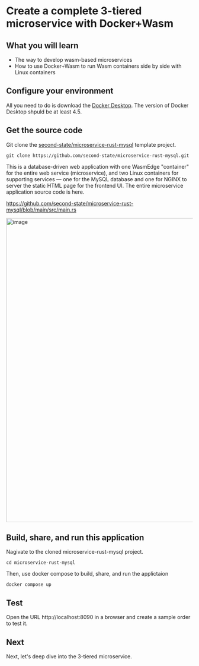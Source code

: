 # Create a complete 3-tiered microservice with Docker+Wasm

## What you will learn

* The way to develop wasm-based microservices
* How to use Docker+Wasm to run Wasm containers side by side with Linux containers

## Configure your environment

All you need to do is download the [Docker Desktop](https://docs.docker.com/desktop/install/). The version of Docker Desktop shpuld be at least 4.5.

## Get the source code

Git clone the [second-state/microservice-rust-mysql](https://github.com/second-state/microservice-rust-mysql) template project. 

```
git clone https://github.com/second-state/microservice-rust-mysql.git
```

This is a database-driven web application with one WasmEdge "container" for the entire web service (microservice), and two Linux containers for supporting services — one for the MySQL database and one for NGINX to server the static HTML page for the frontend UI. The entire microservice application source code is here.

https://github.com/second-state/microservice-rust-mysql/blob/main/src/main.rs

<img width="819" alt="image" src="https://user-images.githubusercontent.com/45785633/233396438-378d029e-15e2-4fc9-9dd8-83dd1bd917c6.png">



## Build, share, and run this application

Nagivate to the cloned microservice-rust-mysql project.

````
cd microservice-rust-mysql
````

Then, use docker compose to build, share, and run the applictaion

```
docker compose up
```

## Test

Open the URL http://localhost:8090 in a browser and create a sample order to test it.


## Next

Next, let's deep dive into the 3-tiered microservice.





